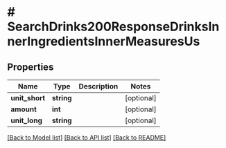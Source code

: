 # # SearchDrinks200ResponseDrinksInnerIngredientsInnerMeasuresUs

## Properties

Name | Type | Description | Notes
------------ | ------------- | ------------- | -------------
**unit_short** | **string** |  | [optional]
**amount** | **int** |  | [optional]
**unit_long** | **string** |  | [optional]

[[Back to Model list]](../../README.md#models) [[Back to API list]](../../README.md#endpoints) [[Back to README]](../../README.md)
